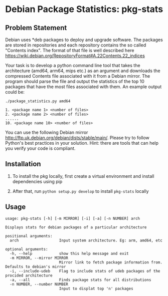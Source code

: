 # Debian Package Statistics: pkg-stats

## Problem Statement


Debian uses *deb packages to deploy and upgrade software. The packages
are stored in repositories and each repository contains the so called "Contents
index". The format of that file is well described here
https://wiki.debian.org/RepositoryFormat#A.22Contents.22_indices


Your task is to develop a python command line tool that takes the
architecture (amd64, arm64, mips etc.) as an argument and downloads the
compressed Contents file associated with it from a Debian mirror. The program should parse the file and output the statistics of the top 10
packages that have the most files associated with them.
An example output could be:


`./package_statistics.py amd64`


```
1. <package name 1> <number of files>
2. <package name 2> <number of files>
......
10. <package name 10> <number of files>
```

You can use the following Debian mirror
http://ftp.uk.debian.org/debian/dists/stable/main/. Please try to
follow Python's best practices in your solution. Hint: there are tools
that can help you verify your code is compliant.

## Installation

1. To install the pkg locally, first create a virtual environment and install dependencies using pip

2. After that, run `python setup.py develop` to install `pkg-stats` locally

## Usage
```
usage: pkg-stats [-h] [-m MIRROR] [-i] [-a] [-n NUMBER] arch

Displays stats for debian packages of a particular architecture

positional arguments:
  arch                  Input system architecture. Eg: arm, amd64, etc

optional arguments:
  -h, --help            show this help message and exit
  -m MIRROR, --mirror MIRROR
                        Mirror link to fetch package information from. Defaults to debian's mirror
  -i, --include-udeb    Flag to include stats of udeb packages of the procided architecture
  -a, --all             Finds package stats for all distributions
  -n NUMBER, --number NUMBER
                        Input to displat top 'n' packages
```
